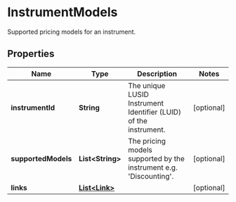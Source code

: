 

# InstrumentModels

Supported pricing models for an instrument.

## Properties

| Name | Type | Description | Notes |
|------------ | ------------- | ------------- | -------------|
|**instrumentId** | **String** | The unique LUSID Instrument Identifier (LUID) of the instrument. |  [optional] |
|**supportedModels** | **List&lt;String&gt;** | The pricing models supported by the instrument e.g. &#39;Discounting&#39;. |  [optional] |
|**links** | [**List&lt;Link&gt;**](Link.md) |  |  [optional] |



